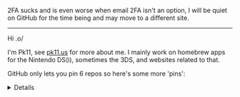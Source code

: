 2FA sucks and is even worse when email 2FA isn't an option, I will be quiet on GitHub for the time being and may move to a different site.

---

Hi .o/

I'm Pk11, see [pk11.us](https://pk11.us) for more about me. I mainly work on homebrew apps for the Nintendo DS(i), sometimes the 3DS, and websites related to that.

GitHub only lets you pin 6 repos so here's some more 'pins':

<details>

I link the upstream repo in cases where my contributions are PRs and my own fork in cases where I have created a fork without the intention of my changes being merged upstream.
| [**NTM**](https://github.com/Epicpkmn11/NTM) |
| :-- |
| *Forked from JeffRuLz/TMFH*<br>NAND Title Manager for DSi<br>C, GPLv3 |

| [**dsi-camera**](https://github.com/Epicpkmn11/dsi-camera) |
| :-- |
| A simple example homebrew app that can use the DSi's cameras<br>C, Unlicense |

| [**pk11.us**](https://github.com/Epicpkmn11/pk11.us) |
| :-- |
| Pk11's website<br>HTML/Markdown, MIT |

| [DS-Homebrew/**nds-bootstrap**](https://github.com/DS-Homebrew/nds-bootstrap) |
| :-- |
| Boot an nds file<br>C, GPLv3 |

| [**NitroHax3DS**](https://github.com/Epicpkmn11/NitroHax3DS) |
| :-- |
| *Forked from ahezard/NitroHax3DS*<br>NitroHax cheat tool for Nintendo DS games, ported to Nintendo DSi / 3DS and modified to load from a usrcheat.dat database<br>C++, GPLv3 |

| [RocketRobz/**hiyaCFW**](https://github.com/RocketRobz/hiyaCFW)|
| :-- |
| World's FIRST Nintendo DSi CFW!<br>C, GPLv3 |

| [cfw-guide/**dsi.cfw.guide**](https://github.com/cfw-guide/dsi.cfw.guide)|
| :-- |
| A complete Nintendo DSi homebrew guide, from stock to HiyaCFW.<br>Markdown, MIT |

| [**bad-apple-html**](https://github.com/Epicpkmn11/bad-apple-html)  |
| :-- |
| Bad Apple!! in pure HTML (no CSS or JS)<br>HTML, GPLv3 |

| [**discord-sms-bot**](https://github.com/Epicpkmn11/discord-sms-bot) |
| :-- |
| Bridges a Discord channel to SMS<br>JavaScript, MIT |

| [**art**](https://github.com/Epicpkmn11/art) |
| :-- |
| Various non-code projects of mine, including profile pictures, 3D animations, music, and such<br>CC0 |

</details>
